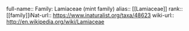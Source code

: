 

full-name:: Family: Lamiaceae (mint family)
alias:: [[Lamiaceae]]
rank:: [[family]]iNat-url:: https://www.inaturalist.org/taxa/48623
wiki-url:: http://en.wikipedia.org/wiki/Lamiaceae